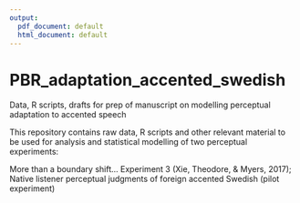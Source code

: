 ```yaml
---
output:
  pdf_document: default
  html_document: default
---
```

# PBR_adaptation_accented_swedish
Data, R scripts, drafts for prep of manuscript on modelling perceptual adaptation to accented speech

This repository contains raw data, R scripts and other relevant material to be used for analysis and statistical modelling of two perceptual experiments:

More than a boundary shift... Experiment 3 (Xie, Theodore, & Myers, 2017);
Native listener perceptual judgments of foreign accented Swedish (pilot experiment)

